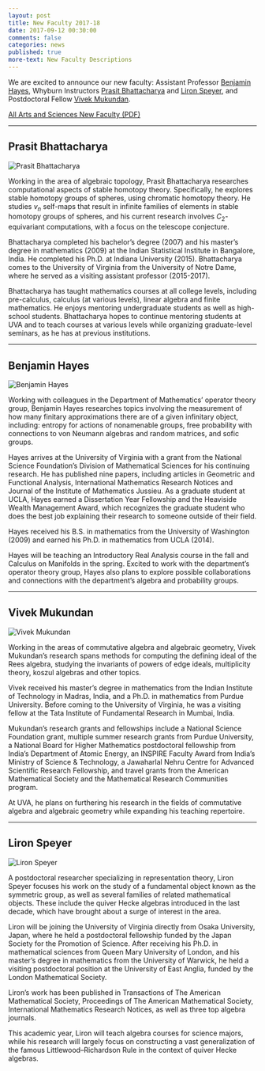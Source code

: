 ```yaml
---
layout: post
title: New Faculty 2017-18
date: 2017-09-12 00:30:00
comments: false
categories: news
published: true
more-text: New Faculty Descriptions
---
```


We are excited to announce our new faculty: Assistant Professor
[Benjamin Hayes](https://math.virginia.edu/people/brh5c/), Whyburn Instructors [Prasit Bhattacharya](https://math.virginia.edu/people/pb9wh/) and [Liron
Speyer](https://math.virginia.edu/people/ls2zz/), and Postdoctoral Fellow [Vivek Mukundan](https://math.virginia.edu/people/vm6y/).

[All Arts and Sciences New Faculty (PDF)](http://as.virginia.edu/sites/as.virginia.edu/files/resources/uva_as_newfacultybooklet_2017-2018.pdf)

<!--more-->

---

## Prasit Bhattacharya

<img src="{{site.url}}/img/people/Bhattacharya.jpg" alt="Prasit Bhattacharya" style="max-width:30%">

Working in the area of algebraic
topology, Prasit Bhattacharya
researches computational aspects of
stable homotopy theory. Specifically,
he explores stable homotopy
groups of spheres, using chromatic
homotopy theory. He studies $v_n$ self-maps
that result in infinite
families of elements in stable
homotopy groups of spheres, and
his current research involves $C_2$-
equivariant computations, with a
focus on the telescope conjecture.

Bhattacharya completed his
bachelor’s degree (2007) and his
master’s degree in mathematics
(2009) at the Indian Statistical
Institute in Bangalore, India. He
completed his Ph.D. at Indiana University (2015).
Bhattacharya comes to the
University of Virginia from the University of Notre Dame, where he served
as a visiting assistant professor (2015-2017).

Bhattacharya has taught mathematics courses at all college levels,
including pre-calculus, calculus (at various levels), linear algebra and finite
mathematics. He enjoys mentoring undergraduate students as well as high-school
students. Bhattacharya hopes to continue mentoring students at
UVA and to teach courses at various levels while organizing graduate-level
seminars, as he has at previous institutions.

---

## Benjamin Hayes

<img src="{{site.url}}/img/people/Hayes.jpg" alt="Benjamin Hayes" style="max-width:30%">

Working with colleagues in the
Department of Mathematics’
operator theory group, Benjamin
Hayes researches topics involving the
measurement of how many finitary
approximations there are of a given
infinitary object, including: entropy
for actions of nonamenable groups,
free probability with connections to
von Neumann algebras and random
matrices, and sofic groups.

Hayes arrives at the University
of Virginia with a grant from the
National Science Foundation’s
Division of Mathematical Sciences
for his continuing research. He has
published nine papers, including
articles in Geometric and Functional
Analysis, International Mathematics Research Notices and Journal of
the Institute of Mathematics Jussieu. As a graduate student at UCLA,
Hayes earned a Dissertation Year Fellowship and the Heaviside Wealth
Management Award, which recognizes the graduate student who does the
best job explaining their research to someone outside of their field.

Hayes received his B.S. in mathematics from the University of Washington
(2009) and earned his Ph.D. in mathematics from UCLA (2014).

Hayes will be teaching an Introductory Real Analysis course in the fall and
Calculus on Manifolds in the spring. Excited to work with the department’s
operator theory group, Hayes also plans to explore possible collaborations
and connections with the department’s algebra and probability groups.

---

## Vivek Mukundan

<img src="{{site.url}}/img/people/Mukundan.jpg" alt="Vivek Mukundan" style="max-width:30%">

Working in the areas of commutative
algebra and algebraic geometry,
Vivek Mukundan’s research spans
methods for computing the defining
ideal of the Rees algebra, studying the
invariants of powers of edge ideals,
multiplicity theory, koszul algebras
and other topics.

Vivek received his master’s degree
in mathematics from the Indian
Institute of Technology in Madras,
India, and a Ph.D. in mathematics
from Purdue University. Before
coming to the University of Virginia,
he was a visiting fellow at the Tata
Institute of Fundamental Research in
Mumbai, India.

Mukundan’s research grants and fellowships include a National Science
Foundation grant, multiple summer research grants from Purdue University,
a National Board for Higher Mathematics postdoctoral fellowship from
India’s Department of Atomic Energy, an INSPIRE Faculty Award from
India’s Ministry of Science & Technology, a Jawaharlal Nehru Centre
for Advanced Scientific Research Fellowship, and travel grants from
the American Mathematical Society and the Mathematical Research
Communities program.

At UVA, he plans on furthering his research in the fields of commutative
algebra and algebraic geometry while expanding his teaching repertoire.

---

## Liron Speyer

<img src="{{site.url}}/img/people/Speyer.jpg" alt="Liron Speyer" style="max-width:30%">

A postdoctoral researcher specializing
in representation theory, Liron Speyer
focuses his work on the study of a
fundamental object known as the
symmetric group, as well as several
families of related mathematical
objects. These include the quiver
Hecke algebras introduced in the last
decade, which have brought about a
surge of interest in the area.

Liron will be joining the University
of Virginia directly from Osaka
University, Japan, where he held a
postdoctoral fellowship funded by the
Japan Society for the Promotion of
Science. After receiving his Ph.D. in
mathematical sciences from Queen
Mary University of London, and his
master’s degree in mathematics from the University of Warwick, he held a
visiting postdoctoral position at the University of East Anglia, funded by the
London Mathematical Society.

Liron’s work has been published in Transactions of The American
Mathematical Society, Proceedings of The American Mathematical
Society, International Mathematics Research Notices, as well as three top
algebra journals.

This academic year, Liron will teach algebra courses for science majors, while
his research will largely focus on constructing a vast generalization of the
famous Littlewood–Richardson Rule in the context of quiver Hecke algebras.
